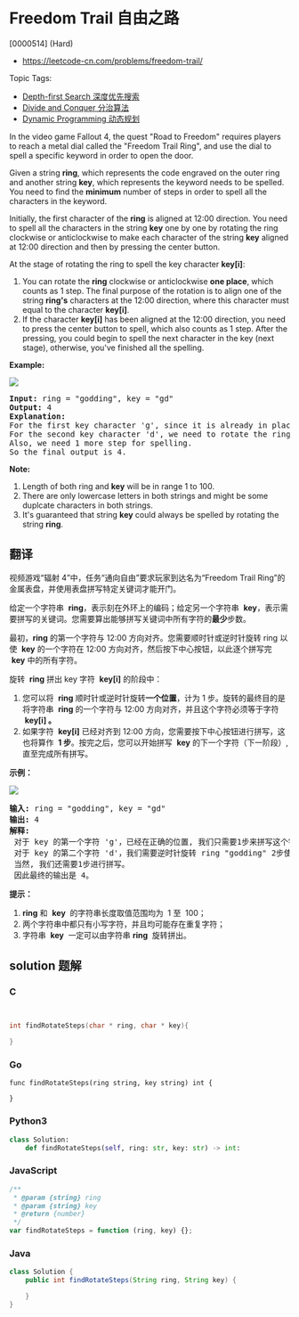 # Freedom Trail 自由之路

[0000514] (Hard)

- https://leetcode-cn.com/problems/freedom-trail/

Topic Tags:

- [Depth-first Search 深度优先搜索](https://leetcode-cn.com/tag/depth-first-search/)
- [Divide and Conquer 分治算法](https://leetcode-cn.com/tag/divide-and-conquer/)
- [Dynamic Programming 动态规划](https://leetcode-cn.com/tag/dynamic-programming/)

In the video game Fallout 4, the quest "Road to Freedom" requires players to reach a metal dial called the "Freedom Trail Ring", and use the dial to spell a specific keyword in order to open the door.

Given a string **ring**, which represents the code engraved on the outer ring and another string **key**, which represents the keyword needs to be spelled. You need to find the **minimum** number of steps in order to spell all the characters in the keyword.

Initially, the first character of the **ring** is aligned at 12:00 direction. You need to spell all the characters in the string **key** one by one by rotating the ring clockwise or anticlockwise to make each character of the string **key** aligned at 12:00 direction and then by pressing the center button.

At the stage of rotating the ring to spell the key character **key\[i\]**:

1.  You can rotate the **ring** clockwise or anticlockwise **one place**, which counts as 1 step. The final purpose of the rotation is to align one of the string **ring's** characters at the 12:00 direction, where this character must equal to the character **key\[i\]**.
2.  If the character **key\[i\]** has been aligned at the 12:00 direction, you need to press the center button to spell, which also counts as 1 step. After the pressing, you could begin to spell the next character in the key (next stage), otherwise, you've finished all the spelling.

**Example:**

![](https://assets.leetcode.com/uploads/2018/10/22/ring.jpg)



<pre><b>Input:</b> ring = "godding", key = "gd"
<b>Output:</b> 4
<b>Explanation:</b>
For the first key character 'g', since it is already in place, we just need 1 step to spell this character. 
For the second key character 'd', we need to rotate the ring "godding" anticlockwise by two steps to make it become "ddinggo".
Also, we need 1 more step for spelling.
So the final output is 4.
</pre>

**Note:**

1.  Length of both ring and **key** will be in range 1 to 100.
2.  There are only lowercase letters in both strings and might be some duplcate characters in both strings.
3.  It's guaranteed that string **key** could always be spelled by rotating the string **ring**.

## 翻译

视频游戏“辐射 4”中，任务“通向自由”要求玩家到达名为“Freedom Trail Ring”的金属表盘，并使用表盘拼写特定关键词才能开门。

给定一个字符串  **ring**，表示刻在外环上的编码；给定另一个字符串  **key**，表示需要拼写的关键词。您需要算出能够拼写关键词中所有字符的**最少**步数。

最初，**ring** 的第一个字符与 12:00 方向对齐。您需要顺时针或逆时针旋转 ring 以使  **key** 的一个字符在 12:00 方向对齐，然后按下中心按钮，以此逐个拼写完  **key** 中的所有字符。

旋转  **ring** 拼出 key 字符  **key\[i\]** 的阶段中：

1.  您可以将  **ring** 顺时针或逆时针旋转**一个位置**，计为 1 步。旋转的最终目的是将字符串  **ring** 的一个字符与 12:00 方向对齐，并且这个字符必须等于字符  **key\[i\] 。**
2.  如果字符  **key\[i\]** 已经对齐到 12:00 方向，您需要按下中心按钮进行拼写，这也将算作  **1 步**。按完之后，您可以开始拼写  **key** 的下一个字符（下一阶段）, 直至完成所有拼写。

**示例：**

![](https://assets.leetcode-cn.com/aliyun-lc-upload/uploads/2018/10/22/ring.jpg)



<pre><strong>输入:</strong> ring = "godding", key = "gd"
<strong>输出:</strong> 4
<strong>解释:</strong>
 对于 key 的第一个字符 'g'，已经在正确的位置, 我们只需要1步来拼写这个字符。 
 对于 key 的第二个字符 'd'，我们需要逆时针旋转 ring "godding" 2步使它变成 "ddinggo"。
 当然, 我们还需要1步进行拼写。
 因此最终的输出是 4。
</pre>

**提示：**

1.  **ring** 和  **key**  的字符串长度取值范围均为  1 至  100；
2.  两个字符串中都只有小写字符，并且均可能存在重复字符；
3.  字符串  **key**  一定可以由字符串 **ring**  旋转拼出。

## solution 题解

### C

```c


int findRotateSteps(char * ring, char * key){

}


```

### Go

```golang
func findRotateSteps(ring string, key string) int {

}
```

### Python3

```python
class Solution:
    def findRotateSteps(self, ring: str, key: str) -> int:

```

### JavaScript

```javascript
/**
 * @param {string} ring
 * @param {string} key
 * @return {number}
 */
var findRotateSteps = function (ring, key) {};
```

### Java

```java
class Solution {
    public int findRotateSteps(String ring, String key) {

    }
}
```
